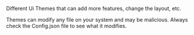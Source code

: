 Different Ui Themes that can add more features, change the layout, etc.

Themes can modify any file on your system and may be malicious. Always check the Config.json file to see what it modifies.
